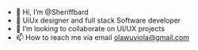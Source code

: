 - 👋 Hi, I’m @Sheriffbard
- 👀 UiUx designer and full stack Software developer
- 💞️ I’m looking to collaborate on UI/UX projects
- 📫 How to reach me via email olawuyiola@gmail.com

<!---
Sheriffbard/Sheriffbard is a ✨ special ✨ repository because its `README.md` (this file) appears on your GitHub profile.
You can click the Preview link to take a look at your changes.
--->

